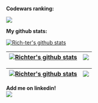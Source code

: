 
**Codewars ranking:**

<img src='https://www.codewars.com/users/rich-ter/badges/large'/>

**My github stats:**

<!-- <img />
 -->
 <a href="https://github.com/rich-ter/github-readme-stats"><img align="center" src="https://github-readme-stats.vercel.app/api?username=rich-ter&show_icons=true&theme=dark" alt="Rich-ter's github stats" /></a>

 <div align="left">
  
  | <a href="https://github.com/rich-ter/github-readme-stats"><img align="center" src="https://github-readme-stats.vercel.app/api?username=rich-ter&show_icons=true&include_all_commits=true&theme=github_dark&hide_border=true" alt="Richter's github stats" /></a> | <a href="https://github.com/rich-ter/github-readme-stats"><img align="center" src="https://github-readme-stats.vercel.app/api/top-langs/?username=rich-ter&layout=compact&theme=github_dark&hide_border=true&hide=Jupyter+Notebook,html,PowerShell,css,scss,batchfile&langs_count=10" /></a> |
| ------------- | ------------- |

</div> 

<div align="left">
  
  | <a href="https://github.com/rich-ter/github-readme-stats"><img align="center" src="https://github-readme-stats.vercel.app/api?username=rich-ter&show_icons=true&theme=dark" alt="Richter's github stats" /></a> | <a href="https://github.com/rich-ter/github-readme-stats"><img align="center" src="https://github-readme-stats.vercel.app/api/top-langs/?username=rich-ter&layout=compact&theme=github_dark&hide_border=true&hide=Jupyter+Notebook,html,PowerShell,css,scss,batchfile&langs_count=10" /></a> |
| ------------- | ------------- |

</div> 


**Add me on linkedin!** <br>
[![](https://img.shields.io/badge/linkedin-%230077B5.svg?style=for-the-badge&logo=linkedin)](https://www.linkedin.com/in/philippos-richter/)

<!--
**rich-ter/rich-ter** is a ✨ _special_ ✨ repository because its `README.md` (this file) appears on your GitHub profile.

Here are some ideas to get you started:

- 🔭 I’m currently working on ...
- 🌱 I’m currently learning ...
- 👯 I’m looking to collaborate on ...
- 🤔 I’m looking for help with ...
- 💬 Ask me about ...
- 📫 How to reach me: ...
- 😄 Pronouns: ...
- ⚡ Fun fact: ...
-->
